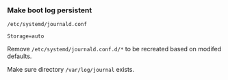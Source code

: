 ### Make boot log persistent

`/etc/systemd/journald.conf`
```
Storage=auto
```
Remove `/etc/systemd/journald.conf.d/*` to be recreated based on modifed defaults.

Make sure directory `/var/log/journal` exists.